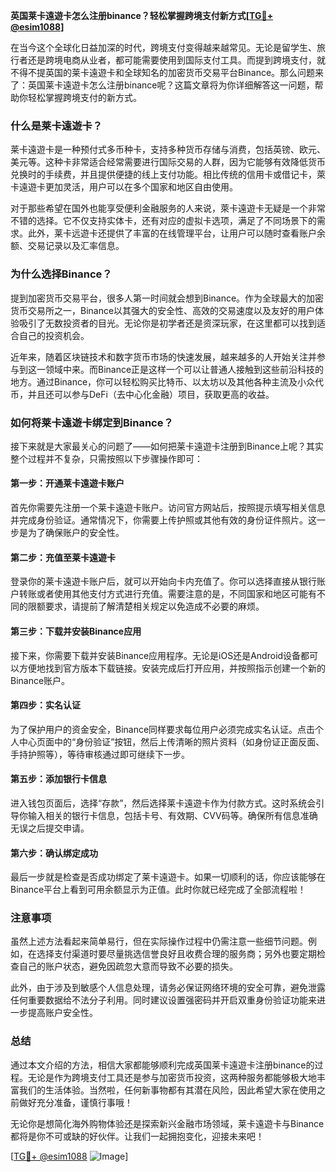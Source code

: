 **英国莱卡遠遊卡怎么注册binance？轻松掌握跨境支付新方式[[TG💪+ @esim1088](https://t.me/s/esim1088)]**

在当今这个全球化日益加深的时代，跨境支付变得越来越常见。无论是留学生、旅行者还是跨境电商从业者，都可能需要使用到国际支付工具。而提到跨境支付，就不得不提英国的莱卡遠遊卡和全球知名的加密货币交易平台Binance。那么问题来了：英国莱卡遠遊卡怎么注册binance呢？这篇文章将为你详细解答这一问题，帮助你轻松掌握跨境支付的新方式。

### 什么是莱卡遠遊卡？

莱卡遠遊卡是一种预付式多币种卡，支持多种货币存储与消费，包括英镑、欧元、美元等。这种卡非常适合经常需要进行国际交易的人群，因为它能够有效降低货币兑换时的手续费，并且提供便捷的线上支付功能。相比传统的信用卡或借记卡，萊卡遠遊卡更加灵活，用户可以在多个国家和地区自由使用。

对于那些希望在国外也能享受便利金融服务的人来说，萊卡遠遊卡无疑是一个非常不错的选择。它不仅支持实体卡，还有对应的虚拟卡选项，满足了不同场景下的需求。此外，莱卡远遊卡还提供了丰富的在线管理平台，让用户可以随时查看账户余额、交易记录以及汇率信息。

### 为什么选择Binance？

提到加密货币交易平台，很多人第一时间就会想到Binance。作为全球最大的加密货币交易所之一，Binance以其强大的安全性、高效的交易速度以及友好的用户体验吸引了无数投资者的目光。无论你是初学者还是资深玩家，在这里都可以找到适合自己的投资机会。

近年来，随着区块链技术和数字货币市场的快速发展，越来越多的人开始关注并参与到这一领域中来。而Binance正是这样一个可以让普通人接触到这些前沿科技的地方。通过Binance，你可以轻松购买比特币、以太坊以及其他各种主流及小众代币，并且还可以参与DeFi（去中心化金融）项目，获取更高的收益。

### 如何将莱卡遠遊卡绑定到Binance？

接下来就是大家最关心的问题了——如何把莱卡遠遊卡注册到Binance上呢？其实整个过程并不复杂，只需按照以下步骤操作即可：

#### 第一步：开通莱卡遠遊卡账户

首先你需要先注册一个莱卡遠遊卡账户。访问官方网站后，按照提示填写相关信息并完成身份验证。通常情况下，你需要上传护照或其他有效的身份证件照片。这一步是为了确保账户的安全性。

#### 第二步：充值至莱卡遠遊卡

登录你的莱卡遠遊卡账户后，就可以开始向卡内充值了。你可以选择直接从银行账户转账或者使用其他支付方式进行充值。需要注意的是，不同国家和地区可能有不同的限额要求，请提前了解清楚相关规定以免造成不必要的麻烦。

#### 第三步：下载并安装Binance应用

接下来，你需要下载并安装Binance应用程序。无论是iOS还是Android设备都可以方便地找到官方版本下载链接。安装完成后打开应用，并按照指示创建一个新的Binance账户。

#### 第四步：实名认证

为了保护用户的资金安全，Binance同样要求每位用户必须完成实名认证。点击个人中心页面中的“身份验证”按钮，然后上传清晰的照片资料（如身份证正面反面、手持护照等），等待审核通过即可继续下一步。

#### 第五步：添加银行卡信息

进入钱包页面后，选择“存款”，然后选择莱卡遠遊卡作为付款方式。这时系统会引导你输入相关的银行卡信息，包括卡号、有效期、CVV码等。确保所有信息准确无误之后提交申请。

#### 第六步：确认绑定成功

最后一步就是检查是否成功绑定了莱卡遠遊卡。如果一切顺利的话，你应该能够在Binance平台上看到可用余额显示为正值。此时你就已经完成了全部流程啦！

### 注意事项

虽然上述方法看起来简单易行，但在实际操作过程中仍需注意一些细节问题。例如，在选择支付渠道时要尽量挑选信誉良好且收费合理的服务商；另外也要定期检查自己的账户状态，避免因疏忽大意而导致不必要的损失。

此外，由于涉及到敏感个人信息处理，请务必保证网络环境的安全可靠，避免泄露任何重要数据给不法分子利用。同时建议设置强密码并开启双重身份验证功能来进一步提高账户安全性。

### 总结

通过本文介绍的方法，相信大家都能够顺利完成英国莱卡遠遊卡注册binance的过程。无论是作为跨境支付工具还是参与加密货币投资，这两种服务都能够极大地丰富我们的生活体验。当然啦，任何新事物都有其潜在风险，因此希望大家在使用之前做好充分准备，谨慎行事哦！

无论你是想简化海外购物体验还是探索新兴金融市场领域，莱卡遠遊卡与Binance都将是你不可或缺的好伙伴。让我们一起拥抱变化，迎接未来吧！

[[TG💪+ @esim1088](https://t.me/s/esim1088) ![Image](https://i.postimg.cc/4NQfJmqS/Snipaste-2025-05-13-00-14-12.png)]